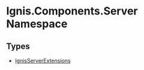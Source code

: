 # Ignis.Components.Server Namespace

## Types

- [IgnisServerExtensions](Ignis.Components.Server.IgnisServerExtensions.md)

